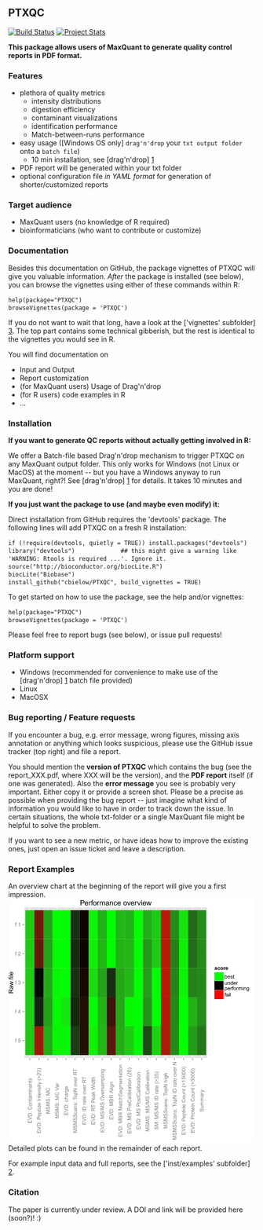 PTXQC
---------------

[![Build Status](https://travis-ci.org/cbielow/PTXQC.svg?branch=master)](https://travis-ci.org/cbielow/PTXQC) 
[![Project Stats](https://www.openhub.net/p/PTXQC/widgets/project_thin_badge.gif)](https://www.openhub.net/p/PTXQC)

**This package allows users of MaxQuant to generate quality control reports in PDF format.**

### Features
  - plethora of quality metrics
    - intensity distributions
    - digestion efficiency
    - contaminant visualizations
    - identification performance
    - Match-between-runs performance
  - easy usage ([Windows OS only] `drag'n'drop` your `txt output folder` onto a `batch file`)
    - 10 min installation, see [drag'n'drop] [1]
  - PDF report will be generated within your txt folder
  - optional configuration file *in YAML format* for generation of shorter/customized reports

### Target audience
  - MaxQuant users (no knowledge of R required)
  - bioinformaticians (who want to contribute or customize)

### Documentation
  
Besides this documentation on GitHub, the package vignettes
of PTXQC will give you valuable information. *After* the package is installed (see below),
you can browse the vignettes using either of these commands within R:

    help(package="PTXQC")
    browseVignettes(package = 'PTXQC')
  
If you do not want to wait that long, have a look at the ['vignettes' subfolder] [3].
The top part contains some technical gibberish, but the rest is identical to the
vignettes you would see in R.

You will find documentation on
  - Input and Output
  - Report customization
  - (for MaxQuant users) Usage of Drag'n'drop
  - (for R users) code examples in R
  - ...
  
### Installation

**If you want to generate QC reports without actually getting involved in R:**

We offer a Batch-file based Drag'n'drop mechanism to trigger PTXQC on any MaxQuant output folder.
This only works for Windows (not Linux or MacOS) at the moment -- but you have a Windows anyway to run MaxQuant, right?!
See [drag'n'drop] [1] for details. It takes 10 minutes and you are done!

**If you just want the package to use (and maybe even modify) it:**

Direct installation from GitHub requires the 'devtools' package. The following lines will add PTXQC on a fresh R installation:

    if (!require(devtools, quietly = TRUE)) install.packages("devtools")
    library("devtools")             ## this might give a warning like 'WARNING: Rtools is required ...'. Ignore it.
    source("http://bioconductor.org/biocLite.R")
    biocLite("Biobase")
    install_github("cbielow/PTXQC", build_vignettes = TRUE) 
    
To get started on how to use the package, see the help and/or vignettes:

    help(package="PTXQC")
    browseVignettes(package = 'PTXQC')

Please feel free to report bugs (see below), or issue pull requests!    
    
### Platform support

  - Windows (recommended for convenience to make use of the [drag'n'drop] [1] batch file provided)
  - Linux
  - MacOSX

### Bug reporting / Feature requests

If you encounter a bug, e.g. error message, wrong figures, missing axis annotation or anything which looks
suspicious, please use the GitHub issue tracker (top right) and file a report.

You should mention the **version of PTXQC** which contains the bug (see the report_XXX.pdf, where XXX will be the version),
and the **PDF report** itself (if one was generated).
Also the **error message** you see is probably very important. Either copy it or provide a screen shot.
Please be a precise as possible when providing the bug report -- just imagine what kind of information you would like to have in order
to track down the issue.
In certain situations, the whole txt-folder or a single MaxQuant file might be helpful to solve the problem.

If you want to see a new metric, or have ideas how to improve the existing ones, just open an issue ticket and leave a description.
  
### Report Examples

An overview chart at the beginning of the report will give you a first impression.
<img src="./inst/examples/example_heatmap.png?raw=true" width="500" /><br>
Detailed plots can be found in the remainder of each report.

For example input data and full reports, see the ['inst/examples' subfolder] [2].

  
  [1]: https://github.com/cbielow/PTXQC/tree/master/inst/dragNdrop
  [2]: https://github.com/cbielow/PTXQC/tree/master/inst/examples
  [3]: https://github.com/cbielow/PTXQC/tree/master/vignettes
  
  
### Citation

The paper is currently under review. A DOI and link will be provided here (soon?)! :)
